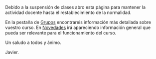 Debido a la suspensión de clases abro esta página para mantener la actividad docente hasta el restablecimiento de la normalidad.

En la pestaña de [Grupos](http://javieriesch.github.io/about) encontrareis información más detallada sobre vuestro curso. En [Novedades](http://javieriesch.github.io/blog) irá apareciendo información general que pueda ser relevante para el funcionamiento del curso.

Un saludo a todos y ánimo.

Javier.

